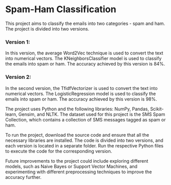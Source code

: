 # Spam-Ham Classification

This project aims to classify the emails into two categories - spam and ham. The project is divided into two versions.

### Version 1:
In this version, the average Word2Vec technique is used to convert the text into numerical vectors. The KNeighborsClassifier model is used to classify the emails into spam or ham. The accuracy achieved by this version is 84%.

### Version 2:
In the second version, the TfidfVectorizer is used to convert the text into numerical vectors. The LogisticRegression model is used to classify the emails into spam or ham. The accuracy achieved by this version is 98%.

The project uses Python and the following libraries: NumPy, Pandas, Scikit-learn, Gensim, and NLTK. The dataset used for this project is the SMS Spam Collection, which contains a collection of SMS messages tagged as spam or ham.

To run the project, download the source code and ensure that all the necessary libraries are installed. The code is divided into two versions, and each version is located in a separate folder. Run the respective Python files to execute the code for the corresponding version.

Future improvements to the project could include exploring different models, such as Naive Bayes or Support Vector Machines, and experimenting with different preprocessing techniques to improve the accuracy further.
